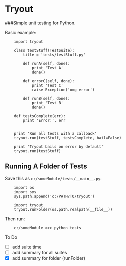 # Tryout
###Simple unit testing for Python.

Basic example:
```
	import tryout

	class testStuff(TestSuite):
		title = 'tests/testStuff.py'

		def runA(self, done):
			print 'Test A'
			done()

		def errorC(self, done):
			print 'Test C'
			raise Exception('omg error')

		def runB(self, done):
			print 'Test B'
			done()

	def testsComplete(err):
		print 'Error:', err


	print 'Run all tests with a callback'
	tryout.run(testStuff, testsComplete, bail=False)

	print 'Tryout bails on error by default'
	tryout.run(testStuff)
```

## Running A Folder of Tests

Save this as ```c:/someModule/tests/__main__.py```:
```
	import os
	import sys
	sys.path.append('c:/PATH/TO/tryout')

	import tryout
	tryout.runFolder(os.path.realpath(__file__))
```

Then run:

```
	c:/someModule >>> python tests
```


To Do
- [ ] add suite time
- [ ] add summary for all suites
- [x] add summary for folder (runFolder)
